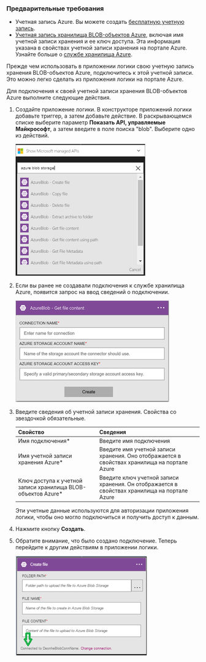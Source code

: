 ### <a name="prerequisites"></a>Предварительные требования
* Учетная запись Azure. Вы можете создать [бесплатную учетную запись](https://azure.microsoft.com/free).
* [Учетная запись хранилища BLOB-объектов Azure](../articles/storage/storage-create-storage-account.md), включая имя учетной записи хранения и ее ключ доступа. Эта информация указана в свойствах учетной записи хранения на портале Azure. Узнайте больше о [службе хранилища Azure](../articles/storage/storage-introduction.md).

Прежде чем использовать в приложении логики свою учетную запись хранения BLOB-объектов Azure, подключитесь к этой учетной записи. Это можно легко сделать из приложения логики на портале Azure.  

Для подключения к своей учетной записи хранения BLOB-объектов Azure выполните следующие действия.  

1. Создайте приложение логики. В конструкторе приложений логики добавьте триггер, а затем добавьте действие. В раскрывающемся списке выберите параметр **Показать API, управляемые Майкрософт**, а затем введите в поле поиска "blob". Выберите одно из действий.  
   
    ![Этап создания подключения к хранилищу BLOB-объектов Azure](./media/connectors-create-api-azureblobstorage/azureblobstorage-1.png)  
2. Если вы ранее не создавали подключения к службе хранилища Azure, появится запрос на ввод сведений о подключении.   
   
    ![Этап создания подключения к хранилищу BLOB-объектов Azure](./media/connectors-create-api-azureblobstorage/connection-details.png)  
3. Введите сведения об учетной записи хранения. Свойства со звездочкой обязательные.
   
   | Свойство | Сведения |
   | --- | --- |
   | Имя подключения* |Введите имя подключения |
   | Имя учетной записи хранения Azure* |Введите имя учетной записи хранения. Оно отображается в свойствах хранилища на портале Azure |
   | Ключ доступа к учетной записи хранилища BLOB-объектов Azure* |Введите ключ учетной записи хранения. Он отображается в свойствах хранилища на портале Azure |
   
    Эти учетные данные используются для авторизации приложения логики, чтобы оно могло подключиться и получить доступ к данным. 
4. Нажмите кнопку **Создать**.
5. Обратите внимание, что было создано подключение. Теперь перейдите к другим действиям в приложении логики. 
   
    ![Этап создания подключения к хранилищу BLOB-объектов Azure](./media/connectors-create-api-azureblobstorage/azureblobstorage-3.png)  

